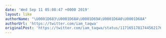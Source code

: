 ```yaml
---
date: 'Wed Sep 11 05:08:47 +0000 2019'
layout: like
authorName: "\U0001D683\U0001D68A\U0001D69A\U0001D6A0\U0001D68A"
authorUrl: 'https://twitter.com/iam_taqwa'
originalPost: 'https://twitter.com/iam_taqwa/status/1171651781744562176'
---
```

